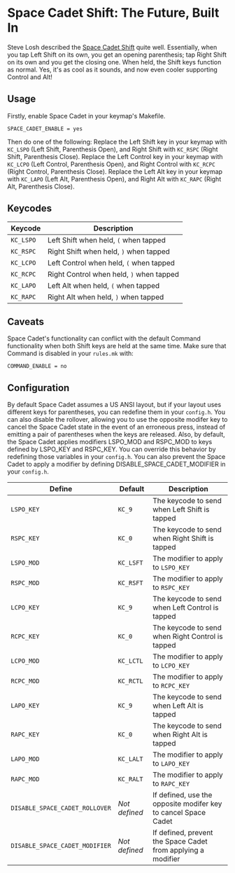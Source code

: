 # Space Cadet Shift: The Future, Built In

Steve Losh described the [Space Cadet Shift](http://stevelosh.com/blog/2012/10/a-modern-space-cadet/) quite well. Essentially, when you tap Left Shift on its own, you get an opening parenthesis; tap Right Shift on its own and you get the closing one. When held, the Shift keys function as normal. Yes, it's as cool as it sounds, and now even cooler supporting Control and Alt!

## Usage

Firstly, enable Space Cadet in your keymap's Makefile.

```make
SPACE_CADET_ENABLE = yes
```

Then do one of the following:
Replace the Left Shift key in your keymap with `KC_LSPO` (Left Shift, Parenthesis Open), and Right Shift with `KC_RSPC` (Right Shift, Parenthesis Close).
Replace the Left Control key in your keymap with `KC_LCPO` (Left Control, Parenthesis Open), and Right Control with `KC_RCPC` (Right Control, Parenthesis Close).
Replace the Left Alt key in your keymap with `KC_LAPO` (Left Alt, Parenthesis Open), and Right Alt with `KC_RAPC` (Right Alt, Parenthesis Close).

## Keycodes

|Keycode  |Description                              |
|---------|-----------------------------------------|
|`KC_LSPO`|Left Shift when held, `(` when tapped    |
|`KC_RSPC`|Right Shift when held, `)` when tapped   |
|`KC_LCPO`|Left Control when held, `(` when tapped  |
|`KC_RCPC`|Right Control when held, `)` when tapped |
|`KC_LAPO`|Left Alt when held, `(` when tapped      |
|`KC_RAPC`|Right Alt when held, `)` when tapped     |

## Caveats

Space Cadet's functionality can conflict with the default Command functionality when both Shift keys are held at the same time. Make sure that Command is disabled in your `rules.mk` with:

```make
COMMAND_ENABLE = no
```

## Configuration

By default Space Cadet assumes a US ANSI layout, but if your layout uses different keys for parentheses, you can redefine them in your `config.h`.
You can also disable the rollover, allowing you to use the opposite modifer key to cancel the Space Cadet state in the event of an erroneous press, instead of emitting a pair of parentheses when the keys are released.
Also, by default, the Space Cadet applies modifiers LSPO_MOD and RSPC_MOD to keys defined by LSPO_KEY and RSPC_KEY. You can override this behavior by redefining those variables in your `config.h`. You can also prevent the Space Cadet to apply a modifier by defining DISABLE_SPACE_CADET_MODIFIER in your `config.h`.

|Define                        |Default      |Description                                                                     |
|------------------------------|-------------|--------------------------------------------------------------------------------|
|`LSPO_KEY`                    |`KC_9`       |The keycode to send when Left Shift is tapped                                   |
|`RSPC_KEY`                    |`KC_0`       |The keycode to send when Right Shift is tapped                                  |
|`LSPO_MOD`                    |`KC_LSFT`    |The modifier to apply to `LSPO_KEY`                                             |
|`RSPC_MOD`                    |`KC_RSFT`    |The modifier to apply to `RSPC_KEY`                                             |
|`LCPO_KEY`                    |`KC_9`       |The keycode to send when Left Control is tapped                                 |
|`RCPC_KEY`                    |`KC_0`       |The keycode to send when Right Control is tapped                                |
|`LCPO_MOD`                    |`KC_LCTL`    |The modifier to apply to `LCPO_KEY`                                             |
|`RCPC_MOD`                    |`KC_RCTL`    |The modifier to apply to `RCPC_KEY`                                             |
|`LAPO_KEY`                    |`KC_9`       |The keycode to send when Left Alt is tapped                                     |
|`RAPC_KEY`                    |`KC_0`       |The keycode to send when Right Alt is tapped                                    |
|`LAPO_MOD`                    |`KC_LALT`    |The modifier to apply to `LAPO_KEY`                                             |
|`RAPC_MOD`                    |`KC_RALT`    |The modifier to apply to `RAPC_KEY`                                             |
|`DISABLE_SPACE_CADET_ROLLOVER`|*Not defined*|If defined, use the opposite modifer key to cancel Space Cadet                  |
|`DISABLE_SPACE_CADET_MODIFIER`|*Not defined*|If defined, prevent the Space Cadet from applying a modifier                    |

